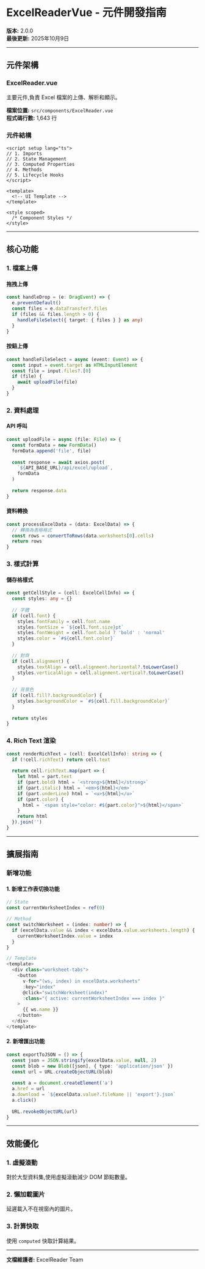 # ExcelReaderVue - 元件開發指南

**版本:** 2.0.0  
**最後更新:** 2025年10月9日

---

## 元件架構

### ExcelReader.vue

主要元件,負責 Excel 檔案的上傳、解析和顯示。

**檔案位置:** `src/components/ExcelReader.vue`  
**程式碼行數:** 1,643 行

### 元件結構

```vue
<script setup lang="ts">
// 1. Imports
// 2. State Management
// 3. Computed Properties
// 4. Methods
// 5. Lifecycle Hooks
</script>

<template>
  <!-- UI Template -->
</template>

<style scoped>
  /* Component Styles */
</style>
```

---

## 核心功能

### 1. 檔案上傳

#### 拖拽上傳

```typescript
const handleDrop = (e: DragEvent) => {
  e.preventDefault()
  const files = e.dataTransfer?.files
  if (files && files.length > 0) {
    handleFileSelect({ target: { files } } as any)
  }
}
```

#### 按鈕上傳

```typescript
const handleFileSelect = async (event: Event) => {
  const input = event.target as HTMLInputElement
  const file = input.files?.[0]
  if (file) {
    await uploadFile(file)
  }
}
```

### 2. 資料處理

#### API 呼叫

```typescript
const uploadFile = async (file: File) => {
  const formData = new FormData()
  formData.append('file', file)
  
  const response = await axios.post(
    `${API_BASE_URL}/api/excel/upload`,
    formData
  )
  
  return response.data
}
```

#### 資料轉換

```typescript
const processExcelData = (data: ExcelData) => {
  // 轉換為表格格式
  const rows = convertToRows(data.worksheets[0].cells)
  return rows
}
```

### 3. 樣式計算

#### 儲存格樣式

```typescript
const getCellStyle = (cell: ExcelCellInfo) => {
  const styles: any = {}
  
  // 字體
  if (cell.font) {
    styles.fontFamily = cell.font.name
    styles.fontSize = `${cell.font.size}pt`
    styles.fontWeight = cell.font.bold ? 'bold' : 'normal'
    styles.color = `#${cell.font.color}`
  }
  
  // 對齊
  if (cell.alignment) {
    styles.textAlign = cell.alignment.horizontal?.toLowerCase()
    styles.verticalAlign = cell.alignment.vertical?.toLowerCase()
  }
  
  // 背景色
  if (cell.fill?.backgroundColor) {
    styles.backgroundColor = `#${cell.fill.backgroundColor}`
  }
  
  return styles
}
```

### 4. Rich Text 渲染

```typescript
const renderRichText = (cell: ExcelCellInfo): string => {
  if (!cell.richText) return cell.text
  
  return cell.richText.map(part => {
    let html = part.text
    if (part.bold) html = `<strong>${html}</strong>`
    if (part.italic) html = `<em>${html}</em>`
    if (part.underLine) html = `<u>${html}</u>`
    if (part.color) {
      html = `<span style="color: #${part.color}">${html}</span>`
    }
    return html
  }).join('')
}
```

---

## 擴展指南

### 新增功能

#### 1. 新增工作表切換功能

```typescript
// State
const currentWorksheetIndex = ref(0)

// Method
const switchWorksheet = (index: number) => {
  if (excelData.value && index < excelData.value.worksheets.length) {
    currentWorksheetIndex.value = index
  }
}

// Template
<template>
  <div class="worksheet-tabs">
    <button
      v-for="(ws, index) in excelData.worksheets"
      :key="index"
      @click="switchWorksheet(index)"
      :class="{ active: currentWorksheetIndex === index }"
    >
      {{ ws.name }}
    </button>
  </div>
</template>
```

#### 2. 新增匯出功能

```typescript
const exportToJSON = () => {
  const json = JSON.stringify(excelData.value, null, 2)
  const blob = new Blob([json], { type: 'application/json' })
  const url = URL.createObjectURL(blob)
  
  const a = document.createElement('a')
  a.href = url
  a.download = `${excelData.value?.fileName || 'export'}.json`
  a.click()
  
  URL.revokeObjectURL(url)
}
```

---

## 效能優化

### 1. 虛擬滾動

對於大型資料集,使用虛擬滾動減少 DOM 節點數量。

### 2. 懶加載圖片

延遲載入不在視窗內的圖片。

### 3. 計算快取

使用 `computed` 快取計算結果。

---

**文檔維護者:** ExcelReader Team

